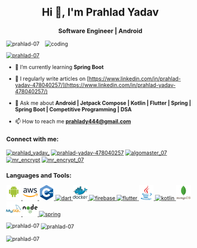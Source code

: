 <h1 align="center">Hi 👋, I'm Prahlad Yadav</h1>
<h3 align="center">Software Engineer | Android </h3>

<img align="right" alt="coding" width="400" src="https://media2.giphy.com/media/bGgsc5mWoryfgKBx1u/giphy.gif">


<p align="left"> <img src="https://komarev.com/ghpvc/?username=prahlad-07&label=Profile%20views&color=0e75b6&style=flat" alt="prahlad-07" /> </p>

<p align="left"> <a href="https://github.com/ryo-ma/github-profile-trophy"><img src="https://github-profile-trophy.vercel.app/?username=prahlad-07" alt="prahlad-07" /></a> </p>

- 🌱 I’m currently learning **Spring Boot**

- 📝 I regularly write articles on [https://www.linkedin.com/in/prahlad-yadav-478040257/](https://www.linkedin.com/in/prahlad-yadav-478040257/)

- 💬 Ask me about **Android | Jetpack Compose | Kotlin | Flutter | Spring | Spring Boot | Competitive Programming | DSA**

- 📫 How to reach me **prahlady444@gmail.com**

<h3 align="left">Connect with me:</h3>
<p align="left">
<a href="https://twitter.com/prahlad_yadav_" target="blank"><img align="center" src="https://raw.githubusercontent.com/rahuldkjain/github-profile-readme-generator/master/src/images/icons/Social/twitter.svg" alt="prahlad_yadav_" height="30" width="40" /></a>
<a href="https://linkedin.com/in/prahlad-yadav-478040257" target="blank"><img align="center" src="https://raw.githubusercontent.com/rahuldkjain/github-profile-readme-generator/master/src/images/icons/Social/linked-in-alt.svg" alt="prahlad-yadav-478040257" height="30" width="40" /></a>
<a href="https://www.youtube.com/c/algomaster_07" target="blank"><img align="center" src="https://raw.githubusercontent.com/rahuldkjain/github-profile-readme-generator/master/src/images/icons/Social/youtube.svg" alt="algomaster_07" height="30" width="40" /></a>
<a href="https://www.hackerrank.com/mr_encrypt" target="blank"><img align="center" src="https://raw.githubusercontent.com/rahuldkjain/github-profile-readme-generator/master/src/images/icons/Social/hackerrank.svg" alt="mr_encrypt" height="30" width="40" /></a>
<a href="https://www.leetcode.com/mr_encrypt_07" target="blank"><img align="center" src="https://raw.githubusercontent.com/rahuldkjain/github-profile-readme-generator/master/src/images/icons/Social/leet-code.svg" alt="mr_encrypt_07" height="30" width="40" /></a>
</p>

<h3 align="left">Languages and Tools:</h3>
<p align="left"> <a href="https://developer.android.com" target="_blank" rel="noreferrer"> <img src="https://raw.githubusercontent.com/devicons/devicon/master/icons/android/android-original-wordmark.svg" alt="android" width="40" height="40"/> </a> <a href="https://aws.amazon.com" target="_blank" rel="noreferrer"> <img src="https://raw.githubusercontent.com/devicons/devicon/master/icons/amazonwebservices/amazonwebservices-original-wordmark.svg" alt="aws" width="40" height="40"/> </a> <a href="https://www.w3schools.com/cpp/" target="_blank" rel="noreferrer"> <img src="https://raw.githubusercontent.com/devicons/devicon/master/icons/cplusplus/cplusplus-original.svg" alt="cplusplus" width="40" height="40"/> </a> <a href="https://dart.dev" target="_blank" rel="noreferrer"> <img src="https://www.vectorlogo.zone/logos/dartlang/dartlang-icon.svg" alt="dart" width="40" height="40"/> </a> <a href="https://www.docker.com/" target="_blank" rel="noreferrer"> <img src="https://raw.githubusercontent.com/devicons/devicon/master/icons/docker/docker-original-wordmark.svg" alt="docker" width="40" height="40"/> </a> <a href="https://firebase.google.com/" target="_blank" rel="noreferrer"> <img src="https://www.vectorlogo.zone/logos/firebase/firebase-icon.svg" alt="firebase" width="40" height="40"/> </a> <a href="https://flutter.dev" target="_blank" rel="noreferrer"> <img src="https://www.vectorlogo.zone/logos/flutterio/flutterio-icon.svg" alt="flutter" width="40" height="40"/> </a> <a href="https://www.java.com" target="_blank" rel="noreferrer"> <img src="https://raw.githubusercontent.com/devicons/devicon/master/icons/java/java-original.svg" alt="java" width="40" height="40"/> </a> <a href="https://kotlinlang.org" target="_blank" rel="noreferrer"> <img src="https://www.vectorlogo.zone/logos/kotlinlang/kotlinlang-icon.svg" alt="kotlin" width="40" height="40"/> </a> <a href="https://www.mongodb.com/" target="_blank" rel="noreferrer"> <img src="https://raw.githubusercontent.com/devicons/devicon/master/icons/mongodb/mongodb-original-wordmark.svg" alt="mongodb" width="40" height="40"/> </a> <a href="https://www.mysql.com/" target="_blank" rel="noreferrer"> <img src="https://raw.githubusercontent.com/devicons/devicon/master/icons/mysql/mysql-original-wordmark.svg" alt="mysql" width="40" height="40"/> </a> <a href="https://nodejs.org" target="_blank" rel="noreferrer"> <img src="https://raw.githubusercontent.com/devicons/devicon/master/icons/nodejs/nodejs-original-wordmark.svg" alt="nodejs" width="40" height="40"/> </a> <a href="https://spring.io/" target="_blank" rel="noreferrer"> <img src="https://www.vectorlogo.zone/logos/springio/springio-icon.svg" alt="spring" width="40" height="40"/> </a> </p>

<p><img align="left" src="https://github-readme-stats.vercel.app/api/top-langs?username=prahlad-07&show_icons=true&locale=en&layout=compact" alt="prahlad-07" /></p>

<p>&nbsp;<img align="center" src="https://github-readme-stats.vercel.app/api?username=prahlad-07&show_icons=true&locale=en" alt="prahlad-07" /></p>

<p><img align="center" src="https://github-readme-streak-stats.herokuapp.com/?user=prahlad-07&" alt="prahlad-07" /></p>
